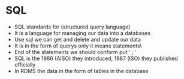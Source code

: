 # SQL

- SQL standards for (structured query language)
- It is a language for managing our data into a databases
- Use sql we can get and delete and update our data
- It is in the form of querys only it means statements\
- End of the statements we should conform put ' ; '
- SQL is the 1986 (AISO) they introduced, 1987 (ISO) they published officially 
- In RDMS the data in the form of tables in the database 

